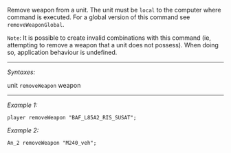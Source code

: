 Remove weapon from a unit. The unit must be `local` to the computer where command is executed. For a global version of this command see `removeWeaponGlobal`.

`Note`: It is possible to create invalid combinations with this command (ie, attempting to remove a weapon that a unit does not possess). When doing so, application behaviour is undefined.


---
*Syntaxes:*

unit `removeWeapon` weapon

---
*Example 1:*

```sqf
player removeWeapon "BAF_L85A2_RIS_SUSAT";
```

*Example 2:*

```sqf
An_2 removeWeapon "M240_veh";
```